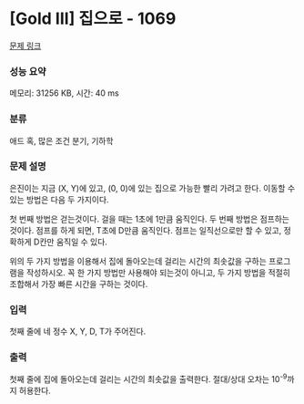 # [Gold III] 집으로 - 1069 

[문제 링크](https://www.acmicpc.net/problem/1069) 

### 성능 요약

메모리: 31256 KB, 시간: 40 ms

### 분류

애드 혹, 많은 조건 분기, 기하학

### 문제 설명

<p>은진이는 지금 (X, Y)에 있고, (0, 0)에 있는 집으로 가능한 빨리 가려고 한다. 이동할 수 있는 방법은 다음 두 가지이다.</p>

<p>첫 번째 방법은 걷는것이다. 걸을 때는 1초에 1만큼 움직인다. 두 번째 방법은 점프하는 것이다. 점프를 하게 되면, T초에 D만큼 움직인다. 점프는 일직선으로만 할 수 있고, 정확하게 D칸만 움직일 수 있다.</p>

<p>위의 두 가지 방법을 이용해서 집에 돌아오는데 걸리는 시간의 최솟값을 구하는 프로그램을 작성하시오. 꼭 한 가지 방법만 사용해야 되는것이 아니고, 두 가지 방법을 적절히 조합해서 가장 빠른 시간을 구하는 것이다.</p>

### 입력 

 <p>첫째 줄에 네 정수 X, Y, D, T가 주어진다.</p>

### 출력 

 <p>첫째 줄에 집에 돌아오는데 걸리는 시간의 최솟값을 출력한다. 절대/상대 오차는 10<sup>-9</sup>까지 허용한다.</p>

